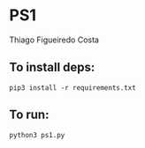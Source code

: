 # PS1
Thiago Figueiredo Costa

## To install deps:

```
pip3 install -r requirements.txt
```

## To run:

```
python3 ps1.py
```
